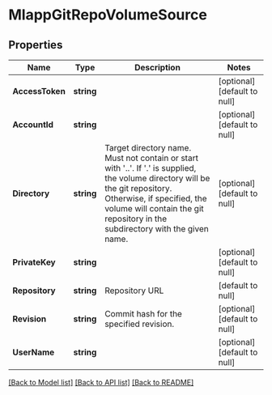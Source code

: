 # MlappGitRepoVolumeSource

## Properties
Name | Type | Description | Notes
------------ | ------------- | ------------- | -------------
**AccessToken** | **string** |  | [optional] [default to null]
**AccountId** | **string** |  | [optional] [default to null]
**Directory** | **string** | Target directory name. Must not contain or start with &#39;..&#39;.  If &#39;.&#39; is supplied, the volume directory will be the git repository.  Otherwise, if specified, the volume will contain the git repository in the subdirectory with the given name. | [optional] [default to null]
**PrivateKey** | **string** |  | [optional] [default to null]
**Repository** | **string** | Repository URL | [default to null]
**Revision** | **string** | Commit hash for the specified revision. | [optional] [default to null]
**UserName** | **string** |  | [optional] [default to null]

[[Back to Model list]](../README.md#documentation-for-models) [[Back to API list]](../README.md#documentation-for-api-endpoints) [[Back to README]](../README.md)


